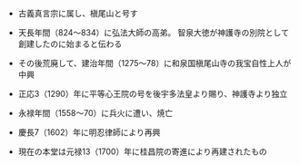 - 古義真言宗に属し、槇尾山と号す

- 天長年間（824～834）に弘法大師の高弟。
智泉大徳が神護寺の別院として創建したのに始まると伝わる

- その後荒廃して、建治年間（1275～78）に和泉国槇尾山寺の我宝自性上人が中興

- 正応3（1290）年に平等心王院の号を後宇多法皇より賜り、神護寺より独立

- 永禄年間（1558～70）に兵火に遭い、焼亡

- 慶長7（1602）年に明忍律師により再興

- 現在の本堂は元禄13（1700）年に桂昌院の寄進により再建されたもの